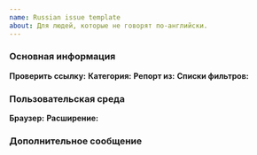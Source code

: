 ```yaml
---
name: Russian issue template
about: Для людей, которые не говорят по-английски.
---
```


### Основная информация

**Проверить ссылку:** <!-- Рядом с этой фразой, укажите ссылку, которую вы хотите проверить. Пожалуйста, указывайте все ссылки в Inline code (смотрите здесь https://guides.github.com/features/mastering-markdown/) -->
**Категория:** <!-- Есть три категории: анти-адблок, всплывающие окна, поломка -->
**Репорт из:** <!-- В какой стране находится ваш IP-адрес? -->
**Списки фильтров:** <!-- Укажите все ваши списки фильтров. Если вы подписаны на что-то неофициальное, пожалуйста, предоставьте ссылки на эти листы. Пожалуйста, указывайте все ссылки в Inline code (смотрите здесь https://guides.github.com/features/mastering-markdown/) -->

### Пользовательская среда
**Браузер:**
**Расширение:**

### Дополнительное сообщение

